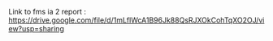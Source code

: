 Link to fms ia 2 report : https://drive.google.com/file/d/1mLflWcA1B96Jk88QsRJXOkCohTqXO2OJ/view?usp=sharing